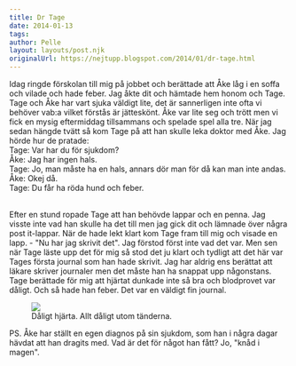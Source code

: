 ```yaml
---
title: Dr Tage
date: 2014-01-13
tags: 	
author: Pelle
layout: layouts/post.njk
originalUrl: https://nejtupp.blogspot.com/2014/01/dr-tage.html
---
```


Idag ringde förskolan till mig på jobbet och berättade att Åke låg i en soffa och vilade och hade feber. Jag åkte dit och hämtade hem honom och Tage. Tage och Åke har vart sjuka väldigt lite, det är sannerligen inte ofta vi behöver vab:a vilket förstås är jätteskönt. Åke var lite seg och trött men vi fick en mysig eftermiddag tillsammans och spelade spel alla tre. När jag sedan hängde tvätt så kom Tage på att han skulle leka doktor med Åke. Jag hörde hur de pratade: <br>
Tage: Var har du för sjukdom?<br>
Åke: Jag har ingen hals.<br>
Tage: Jo, man måste ha en hals, annars dör man för då kan man inte andas.<br>
Åke: Okej då.<br>
Tage: Du får ha röda hund och feber.
<br><br>

Efter en stund ropade Tage att han behövde lappar och en penna. Jag visste inte vad han skulle ha det till men jag gick dit och lämnade över några post it-lappar. När de hade lekt klart kom Tage fram till mig och visade en lapp. - "Nu har jag skrivit det". Jag förstod först inte vad det var. Men sen när Tage läste upp det för mig så stod det ju klart och tydligt att det här var Tages första journal som han hade skrivit. Jag har aldrig ens berättat att läkare skriver journaler men det måste han ha snappat upp någonstans. Tage berättade för mig att hjärtat dunkade inte så bra och blodprovet var dåligt. Och så hade han feber. Det var en väldigt fin journal.

<figure>
	<img src="../../../../img/Hemma-PERK3489.jpg">
	<figcaption>Dåligt hjärta. Allt dåligt utom tänderna.</figcaption>
</figure>

PS. Åke har ställt en egen diagnos på sin sjukdom, som han i några dagar hävdat att han dragits med. Vad är det för något han fått? Jo, "knåd i magen".
